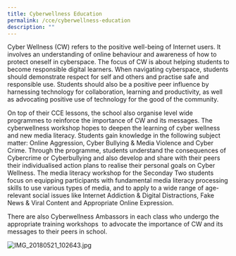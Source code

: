 ```yaml
---
title: Cyberwellness Education
permalink: /cce/cyberwellness-education
description: ""
---
```

Cyber Wellness (CW) refers to the positive well-being of Internet users. It involves an understanding of online behaviour and awareness of how to protect oneself in cyberspace. The focus of CW is about helping students to become responsible digital learners. When navigating cyberspace, students should demonstrate respect for self and others and practise safe and responsible use. Students should also be a positive peer influence by harnessing technology for collaboration, learning and productivity, as well as advocating positive use of technology for the good of the community.  
  
On top of their CCE lessons, the school also organise level wide programmes to reinforce the importance of CW and its messages. The cyberwellness workshop hopes to deepen the learning of cyber wellness and new media literacy. Students gain knowledge in the following subject matter: Online Aggression, Cyber Bullying & Media Violence and Cyber Crime. Through the programme, students understand the consequences of Cybercrime or Cyberbullying and also develop and share with their peers their individualised action plans to realise their personal goals on Cyber Wellness. The media literacy workshop for the Seconday Two students focus on equipping participants with fundamental media literacy processing skills to use various types of media, and to apply to a wide range of age-relevant social issues like Internet Addiction & Digital Distractions, Fake News & Viral Content and Appropriate Online Expression.  
  
There are also Cyberwellness Ambassors in each class who undergo the appropriate training workshops  to advocate the importance of CW and its messages to their peers in school.  
  

![IMG_20180521_102643.jpg](https://www-bpghs-moe-edu-sg-admin.cwp.sg/qql/slot/u148/BPGHS%202019/Holistic%20Education/Character%20&%20Citizenship%20Education/Cyberwellness%20Education/IMG_20180521_102643.jpg)